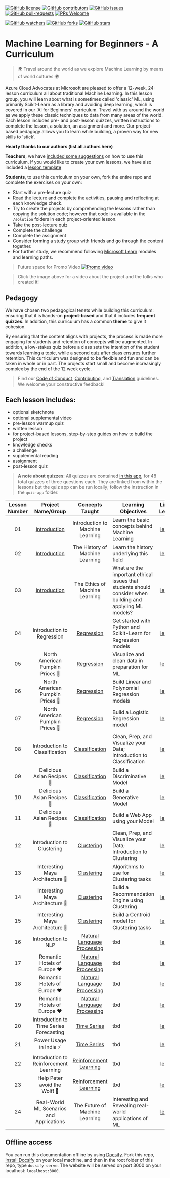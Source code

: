 [![GitHub license](https://img.shields.io/github/license/microsoft/ML-For-Beginners.svg)](https://github.com/microsoft/ML-For-Beginners/blob/master/LICENSE)
[![GitHub contributors](https://img.shields.io/github/contributors/microsoft/ML-For-Beginners.svg)](https://GitHub.com/microsoft/ML-For-Beginners/graphs/contributors/)
[![GitHub issues](https://img.shields.io/github/issues/microsoft/ML-For-Beginners.svg)](https://GitHub.com/microsoft/ML-For-Beginners/issues/)
[![GitHub pull-requests](https://img.shields.io/github/issues-pr/microsoft/ML-For-Beginners.svg)](https://GitHub.com/microsoft/ML-For-Beginners/pull/)
[![PRs Welcome](https://img.shields.io/badge/PRs-welcome-brightgreen.svg?style=flat-square)](http://makeapullrequest.com)

[![GitHub watchers](https://img.shields.io/github/watchers/microsoft/ML-For-Beginners.svg?style=social&label=Watch&maxAge=2592000)](https://GitHub.com/microsoft/ML-For-Beginners/watchers/)
[![GitHub forks](https://img.shields.io/github/forks/microsoft/ML-For-Beginners.svg?style=social&label=Fork&maxAge=2592000)](https://GitHub.com/microsoft/ML-For-Beginners/network/)
[![GitHub stars](https://img.shields.io/github/stars/microsoft/ML-For-Beginners.svg?style=social&label=Star&maxAge=2592000)](https://GitHub.com/microsoft/ML-For-Beginners/stargazers/)

# Machine Learning for Beginners - A Curriculum

> 🌍 Travel around the world as we explore Machine Learning by means of world cultures 🌍

Azure Cloud Advocates at Microsoft are pleased to offer a 12-week, 24-lesson curriculum all about traditional Machine Learning. In this lesson group, you will learn about what is sometimes called 'classic' ML, using primarily Scikit-Learn as a library and avoiding deep learning, which is covered in our 'AI for Beginners' curriculum. Travel with us around the world as we apply these classic techniques to data from many areas of the world. Each lesson includes pre- and post-lesson quizzes, written instructions to complete the lesson, a solution, an assignment and more. Our project-based pedagogy allows you to learn while building, a proven way for new skills to 'stick'.

**Hearty thanks to our authors (list all authors here)**


**Teachers**, we have [included some suggestions](for-teachers.md) on how to use this curriculum. If you would like to create your own lessons, we have also included a [lesson template](lesson-template/README.md)

**Students**, to use this curriculum on your own, fork the entire repo and complete the exercises on your own:

- Start with a pre-lecture quiz
- Read the lecture and complete the activities, pausing and reflecting at each knowledge check. 
- Try to create the projects by comprehending the lessons rather than copying the solution code; however that code is available in the `/solution` folders in each project-oriented lesson. 
- Take the post-lecture quiz
- Complete the challenge
- Complete the assignment
- Consider forming a study group with friends and go through the content together. 
- For further study, we recommend following [Microsoft Learn](https://docs.microsoft.com?WT.mc_id=academic-15963-cxa) modules and learning paths.

> Future space for Promo Video
[![Promo video](screenshot.png)](https://youtube.com/watch?v=R1wrdtmBSII "Promo video")

> Click the image above for a video about the project and the folks who created it!

## Pedagogy

We have chosen two pedagogical tenets while building this curriculum: ensuring that it is hands-on **project-based** and that it includes **frequent quizzes**. In addition, this curriculum has a common **theme** to give it cohesion.

By ensuring that the content aligns with projects, the process is made more engaging for students and retention of concepts will be augmented. In addition, a low-stakes quiz before a class sets the intention of the student towards learning a topic, while a second quiz after class ensures further retention. This curriculum was designed to be flexible and fun and can be taken in whole or in part. The projects start small and become increasingly complex by the end of the 12 week cycle.

> Find our [Code of Conduct](CODE_OF_CONDUCT.md), [Contributing](CONTRIBUTING.md), and [Translation](TRANSLATIONS.md) guidelines. We welcome your constructive feedback!
>
## Each lesson includes:

- optional sketchnote
- optional supplemental video
- pre-lesson warmup quiz
- written lesson
- for project-based lessons, step-by-step guides on how to build the project
- knowledge checks
- a challenge
- supplemental reading
- assignment
- post-lesson quiz

> **A note about quizzes**: All quizzes are contained [in this app](https://jolly-sea-0a877260f.azurestaticapps.net), for 48 total quizzes of three questions each. They are linked from within the lessons but the quiz app can be run locally; follow the instruction in the `quiz-app` folder.


| Lesson Number |            Project Name/Group            |               Concepts Taught                | Learning Objectives                                                                                        |                     Linked Lesson                     |  Author   |
| :-----------: | :--------------------------------------: | :------------------------------------------: | ---------------------------------------------------------------------------------------------------------- | :---------------------------------------------------: | :-------: |
|      01       | [Introduction](1-Introduction/README.md) |       Introduction to Machine Learning       | Learn the basic concepts behind Machine Learning                                                           |   [lesson](1-Introduction/1-intro-to-ML/README.md)    |    Amy    |
|      02       | [Introduction](1-Introduction/README.md) |       The History of Machine Learning        | Learn the history underlying this field                                                                    |  [lesson](1-Introduction/2-history-of-ML/README.md)   |    Amy    |
|      03       | [Introduction](1-Introduction/README.md) |        The Ethics of Machine Learning        | What are the important ethical issues that students should consider when building and applyiing ML models? |      [lesson](1-Introduction/3-Ethics/README.md)      |  Tomomi   |
|      04       |        Introduction to Regression        |     [Regression](2-Regression/README.md)     | Get started with Python and Scikit-Learn for Regression models                                             |       [lesson](2-Regression/1-Tools/README.md)        |    Jen    |
|      05       |     North American Pumpkin Prices 🎃      |     [Regression](2-Regression/README.md)     | Visualize and clean data in preparation for ML                                                             |        [lesson](2-Regression/2-Data/README.md)        |    Jen    |
|      06       |     North American Pumpkin Prices 🎃      |     [Regression](2-Regression/README.md)     | Build Linear and Polynomial Regression models                                                              |       [lesson](2-Regression/3-Linear/README.md)       |    Jen    |
|      07       |     North American Pumpkin Prices 🎃      |     [Regression](2-Regression/README.md)     | Build a Logistic Regression model                                                                          |      [lesson](2-Regression/4-Logistic/README.md)      |    Jen    |
|      08       |      Introduction to Classification      | [Classification](3-Classification/README.md) | Clean, Prep, and Visualize your Data; Introduction to Classification                                       |      [lesson](3-Classification/1-Data/README.md)      |  Cassie   |
|      09       |        Delicious Asian Recipes 🍜         | [Classification](3-Classification/README.md) | Build a Discriminative Model                                                                               | [lesson](3-Classification/2-Descriminative/README.md) |  Cassie   |
|      10       |        Delicious Asian Recipes 🍜         | [Classification](3-Classification/README.md) | Build a Generative Model                                                                                   |   [lesson](3-Classification/3-Generative/README.md)   |  Cassie   |
|      11       |        Delicious Asian Recipes 🍜         | [Classification](3-Classification/README.md) | Build a Web App using your Model                                                                           |    [lesson](3-Classification/4-Applied/README.md)     |  Cassie   |
|      12       |        Introduction to Clustering        |     [Clustering](4-Clustering/README.md)     | Clean, Prep, and Visualize your Data; Introduction to Clustering                                           |     [lesson](4-Clustering/1-Visualize/README.md)      |   Paige   |
|      13       |     Interesting Maya Architecture 🦜      |     [Clustering](4-Clustering/README.md)     | Algorithms to use for Clustering tasks                                                                     |     [lesson](4-Clustering/2-Algorithms/README.md)     |   Paige   |
|      14       |     Interesting Maya Architecture 🦜      |     [Clustering](4-Clustering/README.md)     | Build a Recommendation Engine using Clustering                                                             |  [lesson](4-Clustering/3-Recommendations/README.md)   |   Paige   |
|      15       |     Interesting Maya Architecture 🦜      |     [Clustering](4-Clustering/README.md)     | Build a Centroid model for Clustering tasks                                                                |       [lesson](4-Clustering/Centroid/README.md)       |   Paige   |
|      16       |           Introduction to NLP            |       [Natural Language Processing]()        | tbd                                                                                                        |                      [lesson]()                       |  Stephen  |
|      17       |       Romantic Hotels of Europe ♥️        |       [Natural Language Processing]()        | tbd                                                                                                        |                      [lesson]()                       |  Stephen  |
|      18       |       Romantic Hotels of Europe ♥️        |       [Natural Language Processing]()        | tbd                                                                                                        |                      [lesson]()                       |  Stephen  |
|      19       |       Romantic Hotels of Europe ♥️        |       [Natural Language Processing]()        | tbd                                                                                                        |                      [lesson]()                       |  Stephen  |
|      20       | Introduction to Time Series Forecasting  |               [Time Series]()                | tbd                                                                                                        |                      [lesson]()                       | Francesca |
|      21       |          Power Usage in India ⚡️          |               [Time Series]()                | tbd                                                                                                        |                      [lesson]()                       | Francesca |
|      22       |  Introduction to Reinforcement Learning  |          [Reinforcement Learning]()          | tbd                                                                                                        |                      [lesson]()                       |  Dmitry   |
|      23       |       Help Peter avoid the Wolf! 🐺       |          [Reinforcement Learning]()          | tbd                                                                                                        |                      [lesson]()                       |  Dmitry   |
|      24       | Real-World ML Scenarios and Applications |        The Future of Machine Learning        | Interesting and Revealing real-world applications of ML                                                    |    [lesson](8-Real-World/2-Applications/README.md)    |    All    |
## Offline access

You can run this documentation offline by using [Docsify](https://docsify.js.org/#/). Fork this repo, [install Docsify](https://docsify.js.org/#/quickstart) on your local machine, and then in the root folder of this repo, type `docsify serve`. The website will be served on port 3000 on your localhost: `localhost:3000`.


